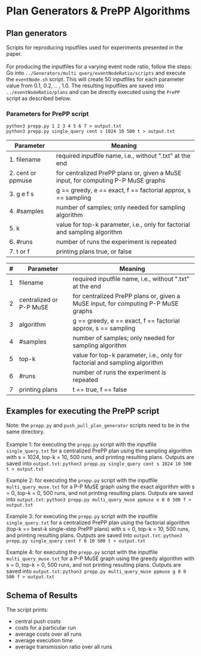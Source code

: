 # Plan Generators & PrePP Algorithms

## Plan generators
Scripts for reproducing inputfiles used for experiments presented in the paper.\
\
For producing the inputfiles for a varying event node ratio, follow the steps:\
Go into `../Generators/multi query/eventNodeRatio/scripts` and execute the `eventNode.sh` script. This will create 50 inputfiles for each parameter value from 0.1, 0.2, .. , 1.0. The resulting inputfiles are saved into `../eventNodeRatio/plans` and can be directly executed using the `PrePP` script as described below.

### Parameters for PrePP script
`python3 prepp.py 1 2 3 4 5 6 7 > output.txt`\
`python3 prepp.py single_query cent s 1024 10 500 t > output.txt`

Parameter | Meaning
------------ | ---------------------------
1. filename | required inputfile name, i.e., without ".txt" at the end
2. cent or ppmuse | for centralized PrePP plans or, given a MuSE input, for computing P-P MuSE graphs
3. g e f s |  g == greedy, e == exact, f == factorial approx, s == sampling
4. #samples |  number of samples; only needed for sampling algorithm
5. k |  value for top-k parameter, i.e., only for factorial and sampling algorithm
6. #runs |  number of runs the experiment is repeated
7. t or f |  printing plans true, or false

|#|Parameter                                  |Meaning                  |
|-|-------------------------------------------|-----------------------|
|1| filename                                  |required inputfile name, i.e., without ".txt" at the end|
|2| centralized or P-P MuSE                   |for centralized PrePP plans or, given a MuSE input, for computing P-P MuSE graphs|
|3| algorithm                                 |g == greedy, e == exact, f == factorial approx, s == sampling
|4| #samples                                  |number of samples; only needed for sampling algorithm |
|5| top-k                                     |value for top-k parameter, i.e., only for factorial and sampling algorithm|
|6| #runs                                     |number of runs the experiment is repeated|
|7| printing plans                            |t == true, f == false|


## Examples for executing the PrePP script
Note: the `prepp.py` and `push_pull_plan_generator` scripts need to be in the same directory.\
\
Example 1: for executing the `prepp.py` script with the inputfile `single_query.txt` for a centralized PrePP plan using the sampling algorithm with s = 1024, top-k = 10, 500 runs, and printing resulting plans. Outputs are saved into `output.txt`:
`python3 prepp.py single_query cent s 1024 10 500 t > output.txt`

Example 2: for executing the `prepp.py` script with the inputfile `multi_query_muse.txt` for a P-P MuSE graph using the exact algorithm with s = 0, top-k = 0, 500 runs, and not printing resulting plans. Outputs are saved into `output.txt`:
`python3 prepp.py multi_query_muse ppmuse e 0 0 500 f > output.txt`

Example 3: for executing the `prepp.py` script with the inputfile `single_query.txt` for a centralized PrePP plan using the factorial algorithm (top-k == best-k single-step PrePP plans) with s = 0, top-k = 10, 500 runs, and printing resulting plans. Outputs are saved into `output.txt`:
`python3 prepp.py single_query cent f 0 10 500 t > output.txt`

Example 4: for executing the `prepp.py` script with the inputfile `multi_query_muse.txt` for a P-P MuSE graph using the greedy algorithm with s = 0, top-k = 0, 500 runs, and not printing resulting plans. Outputs are saved into `output.txt`:
`python3 prepp.py multi_query_muse ppmuse g 0 0 500 f > output.txt`



## Schema of Results
The script prints:
- central push costs
- costs for a particular run
- average costs over all runs
- average execution time
- average transmission ratio over all runs
